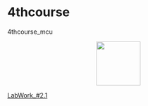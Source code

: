 # 4thcourse
4thcourse_mcu

<div id="header" align="center">
  <img src="https://media.giphy.com/media/M9gbBd9nbDrOTu1Mqx/giphy.gif" width="100"/>
</div>


[LabWork_#2.1](4thcourse/blob/main/ЛР2.1_ЧеренковИР.pdf)

